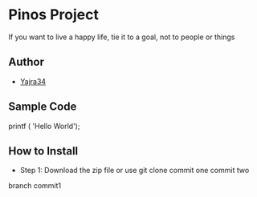# Pinos Project
If you want to live a happy life, tie it to a goal, not to people or things
## Author
* [Yajra34](https://github.com/Yajra34)
## Sample Code
printf ( 'Hello World');
## How to Install
- Step 1: Download the zip file or use git clone
commit one
commit two

branch commit1